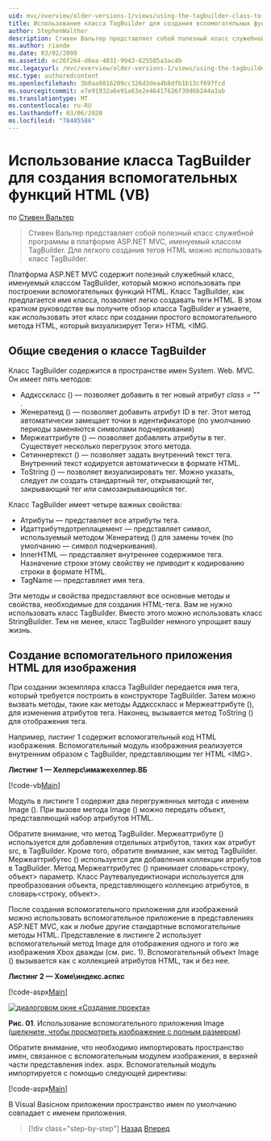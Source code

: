 ```yaml
---
uid: mvc/overview/older-versions-1/views/using-the-tagbuilder-class-to-build-html-helpers-vb
title: Использование класса TagBuilder для создания вспомогательных функций HTML (VB) | Документация Майкрософт
author: StephenWalther
description: Стивен Вальтер представляет собой полезный класс служебной программы в платформе ASP.NET MVC, именуемый классом TagBuilder. Для простоты можно использовать класс TagBuilder...
ms.author: riande
ms.date: 03/02/2009
ms.assetid: ec26f264-d0ea-4031-9943-825505a3ac4b
msc.legacyurl: /mvc/overview/older-versions-1/views/using-the-tagbuilder-class-to-build-html-helpers-vb
msc.type: authoredcontent
ms.openlocfilehash: 3b0aa9816209cc326d3dea4b8dfb1b13cf697fcd
ms.sourcegitcommit: e7e91932a6e91a63e2e46417626f39d6b244a3ab
ms.translationtype: MT
ms.contentlocale: ru-RU
ms.lasthandoff: 03/06/2020
ms.locfileid: "78485586"
---
```

# <a name="using-the-tagbuilder-class-to-build-html-helpers-vb"></a>Использование класса TagBuilder для создания вспомогательных функций HTML (VB)

по [Стивен Вальтер](https://github.com/StephenWalther)

> Стивен Вальтер представляет собой полезный класс служебной программы в платформе ASP.NET MVC, именуемый классом TagBuilder. Для легкого создания тегов HTML можно использовать класс TagBuilder.

Платформа ASP.NET MVC содержит полезный служебный класс, именуемый классом TagBuilder, который можно использовать при построении вспомогательных функций HTML. Класс TagBuilder, как предлагается имя класса, позволяет легко создавать теги HTML. В этом кратком руководстве вы получите обзор класса TagBuilder и узнаете, как использовать этот класс при создании простого вспомогательного метода HTML, который визуализирует Теги&gt; HTML &lt;IMG.

## <a name="overview-of-the-tagbuilder-class"></a>Общие сведения о классе TagBuilder

Класс TagBuilder содержится в пространстве имен System. Web. MVC. Он имеет пять методов:

- Аддксскласс () — позволяет добавить в тег новый атрибут *class = ""* .
- Женератеид () — позволяет добавить атрибут ID в тег. Этот метод автоматически замещает точки в идентификаторе (по умолчанию периоды заменяются символами подчеркивания)
- Мержеаттрибуте () — позволяет добавлять атрибуты в тег. Существует несколько перегрузок этого метода.
- Сетиннертекст () — позволяет задать внутренний текст тега. Внутренний текст кодируется автоматически в формате HTML.
- ToString () — позволяет визуализировать тег. Можно указать, следует ли создать стандартный тег, открывающий тег, закрывающий тег или самозакрывающийся тег.

Класс TagBuilder имеет четыре важных свойства:

- Атрибуты — представляет все атрибуты тега.
- Идаттрибутедотреплацемент — представляет символ, используемый методом Женератеид () для замены точек (по умолчанию — символ подчеркивания).
- InnerHTML — представляет внутреннее содержимое тега. Назначение строки этому свойству не *приводит* к кодированию строки в формате HTML.
- TagName — представляет имя тега.

Эти методы и свойства предоставляют все основные методы и свойства, необходимые для создания HTML-тега. Вам не нужно использовать класс TagBuilder. Вместо этого можно использовать класс StringBuilder. Тем не менее, класс TagBuilder немного упрощает вашу жизнь.

## <a name="creating-an-image-html-helper"></a>Создание вспомогательного приложения HTML для изображения

При создании экземпляра класса TagBuilder передается имя тега, который требуется построить в конструкторе TagBuilder. Затем можно вызвать методы, такие как методы Аддксскласс и Мержеаттрибуте (), для изменения атрибутов тега. Наконец, вызывается метод ToString () для отображения тега.

Например, листинг 1 содержит вспомогательный код HTML изображения. Вспомогательный модуль изображения реализуется внутренним образом с TagBuilder, представляющим тег HTML &lt;IMG&gt;.

**Листинг 1 — Хелперс\имажехелпер.ВБ**

[!code-vb[Main](using-the-tagbuilder-class-to-build-html-helpers-vb/samples/sample1.vb)]

Модуль в листинге 1 содержит два перегруженных метода с именем Image (). При вызове метода Image () можно передать объект, представляющий набор атрибутов HTML.

Обратите внимание, что метод TagBuilder. Мержеаттрибуте () используется для добавления отдельных атрибутов, таких как атрибут src, в TagBuilder. Кроме того, обратите внимание, как метод TagBuilder. Мержеаттрибутес () используется для добавления коллекции атрибутов в TagBuilder. Метод Мержеаттрибутес () принимает словарь&lt;строку, объект&gt; параметр. Класс Раутевалуедиктионари используется для преобразования объекта, представляющего коллекцию атрибутов, в словарь&lt;строку, объект&gt;.

После создания вспомогательного приложения для изображений можно использовать вспомогательное приложение в представлениях ASP.NET MVC, как и любые другие стандартные вспомогательные методы HTML. Представление в листинге 2 использует вспомогательный метод Image для отображения одного и того же изображения Xbox дважды (см. рис. 1). Вспомогательный объект Image () вызывается как с коллекцией атрибутов HTML, так и без нее.

**Листинг 2 — Хоме\индекс.аспкс**

[!code-aspx[Main](using-the-tagbuilder-class-to-build-html-helpers-vb/samples/sample2.aspx)]

[![диалоговом окне «Создание проекта»](using-the-tagbuilder-class-to-build-html-helpers-vb/_static/image1.jpg)](using-the-tagbuilder-class-to-build-html-helpers-vb/_static/image1.png)

**Рис. 01**. Использование вспомогательного приложения Image ([щелкните, чтобы просмотреть изображение с полным размером](using-the-tagbuilder-class-to-build-html-helpers-vb/_static/image2.png))

Обратите внимание, что необходимо импортировать пространство имен, связанное с вспомогательным модулем изображения, в верхней части представления index. aspx. Вспомогательный модуль импортируется с помощью следующей директивы:

[!code-aspx[Main](using-the-tagbuilder-class-to-build-html-helpers-vb/samples/sample3.aspx)]

В Visual Basicном приложении пространство имен по умолчанию совпадает с именем приложения.

> [!div class="step-by-step"]
> [Назад](creating-custom-html-helpers-vb.md)
> [Вперед](creating-page-layouts-with-view-master-pages-vb.md)
